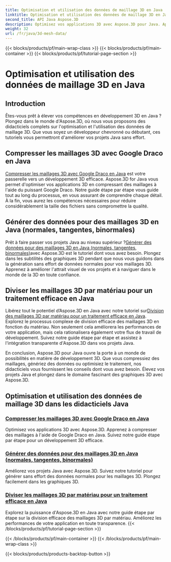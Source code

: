 ```yaml
---
title: Optimisation et utilisation des données de maillage 3D en Java
linktitle: Optimisation et utilisation des données de maillage 3D en Java
second_title: API Java Aspose.3D
description: Optimisez vos applications 3D avec Aspose.3D pour Java. Apprenez à compresser des maillages avec Google Draco, à générer des données de maillage et à traiter efficacement les maillages 3D par matériau.
weight: 32
url: /fr/java/3d-mesh-data/
---
```


{{< blocks/products/pf/main-wrap-class >}}
{{< blocks/products/pf/main-container >}}
{{< blocks/products/pf/tutorial-page-section >}}

# Optimisation et utilisation des données de maillage 3D en Java

## Introduction

Êtes-vous prêt à élever vos compétences en développement 3D en Java ? Plongez dans le monde d'Aspose.3D, où nous vous proposons des didacticiels complets sur l'optimisation et l'utilisation des données de maillage 3D. Que vous soyez un développeur chevronné ou débutant, ces tutoriels vous permettront d'améliorer vos projets Java sans effort.

## Compresser les maillages 3D avec Google Draco en Java

[Compresser les maillages 3D avec Google Draco en Java](./compress-meshes-google-draco/) est votre passerelle vers un développement 3D efficace. Aspose.3D for Java vous permet d'optimiser vos applications 3D en compressant des maillages à l'aide du puissant Google Draco. Notre guide étape par étape vous guide tout au long du processus, en vous assurant de comprendre chaque détail. À la fin, vous aurez les compétences nécessaires pour réduire considérablement la taille des fichiers sans compromettre la qualité.

## Générer des données pour des maillages 3D en Java (normales, tangentes, binormales)

 Prêt à faire passer vos projets Java au niveau supérieur ?[Générer des données pour des maillages 3D en Java (normales, tangentes, binormales)](./generate-mesh-data/)avec Aspose.3D est le tutoriel dont vous avez besoin. Plongez dans les subtilités des graphiques 3D pendant que nous vous guidons dans la génération sans effort de données normales pour vos maillages 3D. Apprenez à améliorer l'attrait visuel de vos projets et à naviguer dans le monde de la 3D en toute confiance.

## Diviser les maillages 3D par matériau pour un traitement efficace en Java

 Libérez tout le potentiel d’Aspose.3D en Java avec notre tutoriel sur[Division des maillages 3D par matériau pour un traitement efficace en Java](./split-meshes-by-material/). Explorez le processus complexe de division efficace des maillages 3D en fonction du matériau. Non seulement cela améliorera les performances de votre application, mais cela rationalisera également votre flux de travail de développement. Suivez notre guide étape par étape et assistez à l'intégration transparente d'Aspose.3D dans vos projets Java.

En conclusion, Aspose.3D pour Java ouvre la porte à un monde de possibilités en matière de développement 3D. Que vous compressiez des maillages, génériez des données ou optimisiez le traitement, nos didacticiels vous fournissent les conseils dont vous avez besoin. Élevez vos projets Java et plongez dans le domaine fascinant des graphiques 3D avec Aspose.3D.
## Optimisation et utilisation des données de maillage 3D dans les didacticiels Java
### [Compresser les maillages 3D avec Google Draco en Java](./compress-meshes-google-draco/)
Optimisez vos applications 3D avec Aspose.3D. Apprenez à compresser des maillages à l'aide de Google Draco en Java. Suivez notre guide étape par étape pour un développement 3D efficace.
### [Générer des données pour des maillages 3D en Java (normales, tangentes, binormales)](./generate-mesh-data/)
Améliorez vos projets Java avec Aspose.3D. Suivez notre tutoriel pour générer sans effort des données normales pour les maillages 3D. Plongez facilement dans les graphiques 3D.
### [Diviser les maillages 3D par matériau pour un traitement efficace en Java](./split-meshes-by-material/)
Explorez la puissance d'Aspose.3D en Java avec notre guide étape par étape sur la division efficace des maillages 3D par matériau. Améliorez les performances de votre application en toute transparence.
{{< /blocks/products/pf/tutorial-page-section >}}

{{< /blocks/products/pf/main-container >}}
{{< /blocks/products/pf/main-wrap-class >}}

{{< blocks/products/products-backtop-button >}}
